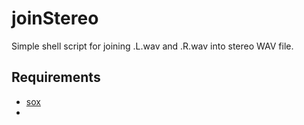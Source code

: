 # joinStereo
Simple shell script for joining .L.wav and .R.wav into stereo WAV file.

## Requirements
* [sox](https://sourceforge.net/projects/sox/)
* 
